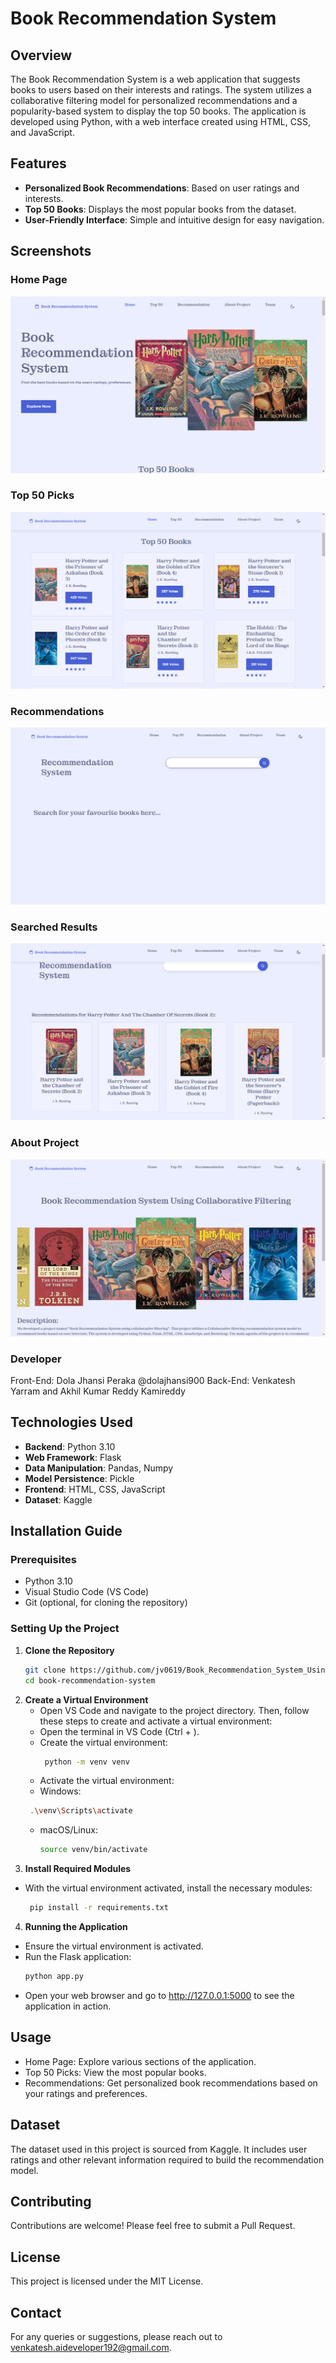 # Book Recommendation System

## Overview
The Book Recommendation System is a web application that suggests books to users based on their interests and ratings. The system utilizes a collaborative filtering model for personalized recommendations and a popularity-based system to display the top 50 books. The application is developed using Python, with a web interface created using HTML, CSS, and JavaScript.

## Features
- **Personalized Book Recommendations**: Based on user ratings and interests.
- **Top 50 Books**: Displays the most popular books from the dataset.
- **User-Friendly Interface**: Simple and intuitive design for easy navigation.

## Screenshots
### Home Page
![Home Page](screenshots/homepage.png)

### Top 50 Picks
![Top 50 Picks](screenshots/top50.png)

### Recommendations
![Recommendations](screenshots/recommendations.png)

### Searched Results
![Results](screenshots/results.png)

### About Project
![About Project](screenshots/about.png)

### Developer
Front-End: Dola Jhansi Peraka @dolajhansi900
Back-End: Venkatesh Yarram and Akhil Kumar Reddy Kamireddy



## Technologies Used
- **Backend**: Python 3.10
- **Web Framework**: Flask
- **Data Manipulation**: Pandas, Numpy
- **Model Persistence**: Pickle
- **Frontend**: HTML, CSS, JavaScript
- **Dataset**: Kaggle

## Installation Guide

### Prerequisites
- Python 3.10
- Visual Studio Code (VS Code)
- Git (optional, for cloning the repository)

### Setting Up the Project

1. **Clone the Repository**
   ```bash
   git clone https://github.com/jv0619/Book_Recommendation_System_Using_Collabrative_Model.git
   cd book-recommendation-system
   ```
2. **Create a Virtual Environment**
    - Open VS Code and navigate to the project directory. Then, follow these steps to create and activate a virtual environment:
    -  Open the terminal in VS Code (Ctrl + ).
    -  Create the virtual environment:
       ```bash
        python -m venv venv
       ```
    - Activate the virtual environment:
    - Windows:
     ```bash
      .\venv\Scripts\activate
      ```
    - macOS/Linux:
      ```bash
      source venv/bin/activate
      ```
3. **Install Required Modules**
  - With the virtual environment activated, install the necessary modules:
    ```bash
     pip install -r requirements.txt
     ```
4. **Running the Application**
- Ensure the virtual environment is activated.
- Run the Flask application:
  ```bash
  python app.py
  ```
- Open your web browser and go to http://127.0.0.1:5000 to see the application in action.
## Usage
- Home Page: Explore various sections of the application.
- Top 50 Picks: View the most popular books.
- Recommendations: Get personalized book recommendations based on your ratings and preferences.
## Dataset
The dataset used in this project is sourced from Kaggle. It includes user ratings and other relevant information required to build the recommendation model.

## Contributing
Contributions are welcome! Please feel free to submit a Pull Request.

## License
This project is licensed under the MIT License.

## Contact
For any queries or suggestions, please reach out to venkatesh.aideveloper192@gmail.com.



